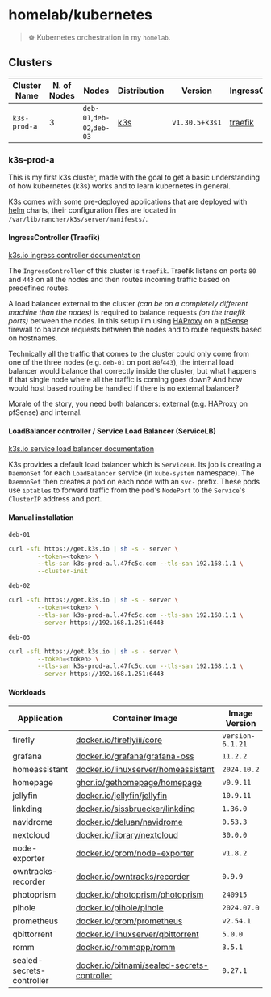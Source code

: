 # homelab/kubernetes

> ☸️ Kubernetes orchestration in my `homelab`.

## Clusters

| Cluster Name | N. of Nodes | Nodes | Distribution | Version | IngressController |
| ------------ | ----------- | ----- | ------------ | ------- | ----------------- |
| `k3s-prod-a` | 3 | `deb-01`,`deb-02`,`deb-03` | [k3s](https://k3s.io/) | `v1.30.5+k3s1` | [traefik](https://doc.traefik.io/traefik) |

### k3s-prod-a

This is my first k3s cluster, made with the goal to get a basic understanding of how kubernetes (k3s) works and to learn kubernetes in general.

K3s comes with some pre-deployed applications that are deployed with [helm](https://helm.sh) charts, their configuration files are located in `/var/lib/rancher/k3s/server/manifests/`.

#### IngressController (Traefik)

[k3s.io ingress controller documentation](https://docs.k3s.io/networking#traefik-ingress-controller)

The `IngressController` of this cluster is `traefik`.
Traefik listens on ports `80` and `443` on all the nodes and then routes incoming traffic based on predefined routes.

A load balancer external to the cluster *(can be on a completely different machine than the nodes)* is required to balance requests *(on the traefik ports)* between the nodes. In this setup i'm using [HAProxy](https://www.haproxy.org) on a [pfSense](https://www.pfsense.org) firewall to balance requests between the nodes and to route requests based on hostnames.

Technically all the traffic that comes to the cluster could only come from one of the three nodes (e.g. `deb-01` on port `80`/`443`), the internal load balancer would balance that correctly inside the cluster, but what happens if that single node where all the traffic is coming goes down? And how would host based routing be handled if there is no external balancer?

Morale of the story, you need both balancers: external (e.g. HAProxy on pfSense) and internal.

#### LoadBalancer controller / Service Load Balancer (ServiceLB)

[k3s.io service load balancer documentation](https://docs.k3s.io/networking#service-load-balancer)

K3s provides a default load balancer which is `ServiceLB`. Its job is creating a `DaemonSet` for each `LoadBalancer` service (in `kube-system` namespace). The `DaemonSet` then creates a pod on each node with an `svc-` prefix. These pods use `iptables` to forward traffic from the pod's `NodePort` to the `Service`'s `ClusterIP` address and port.

#### Manual installation

`deb-01`
```sh
curl -sfL https://get.k3s.io | sh -s - server \
        --token=<token> \
        --tls-san k3s-prod-a.l.47fc5c.com --tls-san 192.168.1.1 \
        --cluster-init
```

`deb-02`
```sh
curl -sfL https://get.k3s.io | sh -s - server \
        --token=<token> \
        --tls-san k3s-prod-a.l.47fc5c.com --tls-san 192.168.1.1 \
        --server https://192.168.1.251:6443
```

`deb-03`
```sh
curl -sfL https://get.k3s.io | sh -s - server \
        --token=<token> \
        --tls-san k3s-prod-a.l.47fc5c.com --tls-san 192.168.1.1 \
        --server https://192.168.1.251:6443
```

#### Workloads

| Application | Container Image | Image Version | Manifest Digest (SHA256) |
| ----------- | --------------- | ------------- | ------------------- |
| firefly | [docker.io/fireflyiii/core](https://hub.docker.com/r/fireflyiii/core) | `version-6.1.21` | `68b79eeb4d54060d715f4c3ea1f6e11e633b3446f6cf705034320ed1b9bea935` |
| grafana | [docker.io/grafana/grafana-oss](https://hub.docker.com/r/grafana/grafana-oss) | `11.2.2` | `bc4bf0f6981764044ec565fac1c85c53d947be3a9bd2300824a243e87412cce4` |
| homeassistant | [docker.io/linuxserver/homeassistant](https://hub.docker.com/r/linuxserver/homeassistant) | `2024.10.2` | `b8997c5e7989f9cd8a59ffadb9dadd724373b763d8ddc1c80ef618e0e4601eb4` |
| homepage | [ghcr.io/gethomepage/homepage](https://github.com/gethomepage/homepage/pkgs/container/homepage) | `v0.9.11` | `bc737801896bb823f67135d16ae7be2b94a95da5c67243162196a2a0ea8ea281` |
| jellyfin | [docker.io/jellyfin/jellyfin](https://hub.docker.com/r/jellyfin/jellyfin) | `10.9.11` | `efc2f4ebef76f0e8d3ea49c87b4c61c7d8847e496dc1fd5a91ce6652e33c116f` |
| linkding | [docker.io/sissbruecker/linkding](https://hub.docker.com/r/sissbruecker/linkding) | `1.36.0` | `019a5d00596ed762f0001ebcc6a0aa2263dbf8a01ec0f3ae5add24cb68caea8b` |
| navidrome | [docker.io/deluan/navidrome](https://hub.docker.com/r/deluan/navidrome) | `0.53.3` | `6b9e2f5fb7f03dbc116d86ad5fc614c312b326e46638c0438bb14c91a0a49b59` |
| nextcloud | [docker.io/library/nextcloud](https://hub.docker.com/_/nextcloud) | `30.0.0` | `c293951861b5036eb8ec48a14584348fc6699e2e718d785ae8f7551f3befe5d2` |
| node-exporter | [docker.io/prom/node-exporter](https://hub.docker.com/r/prom/node-exporter) | `v1.8.2` | `065914c03336590ebed517e7df38520f0efb44465fde4123c3f6b7328f5a9396` |
| owntracks-recorder | [docker.io/owntracks/recorder](https://hub.docker.com/r/owntracks/recorder) | `0.9.9` | `35d717a7cd18f9c41c01404a809f3e722c828bc6137d4c06c2f15f4046fa7a44` |
| photoprism | [docker.io/photoprism/photoprism](https://hub.docker.com/r/photoprism/photoprism) | `240915` | `32da029428be9335889ab13f03ea839201af49c2a1699c8f7c4de5b5911e2e1a` |
| pihole | [docker.io/pihole/pihole](https://hub.docker.com/r/pihole/pihole) | `2024.07.0` | `e53305e9e00d7ac283763ca9f323cc95a47d0113a1e02eb9c6849f309d6202dd` |
| prometheus | [docker.io/prom/prometheus](https://hub.docker.com/r/prom/prometheus) | `v2.54.1` | `69961df6ffa67598048a31aa2822d61f3c93b91d7db24e44d9bb03f99d520da9` |
| qbittorrent | [docker.io/linuxserver/qbittorrent](https://hub.docker.com/r/linuxserver/qbittorrent) | `5.0.0` | `758c19794b7da7f6c39d9d35d4b07693dac41e0f727b7622fce116ee79375e5c` |
| romm | [docker.io/rommapp/romm](https://hub.docker.com/r/rommapp/romm) | `3.5.1` | `abd6aaa499e8632e98001e04dfff46acf986083065a7be9f79157bf1c2c2936` |
| sealed-secrets-controller | [docker.io/bitnami/sealed-secrets-controller](https://hub.docker.com/r/bitnami/sealed-secrets-controller) | `0.27.1` | `18024029150211e677b79d1ed61cc2e6ac7b2cf2479a76fd5a98bb38d29ed06c` |
